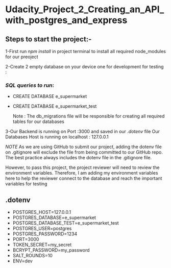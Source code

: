 # Udacity_Project_2_Creating_an_API_with_postgres_and_express

## Steps to start the project:-
1-First run *npm install* in project terminal to install all required node_modules for our preoject

2-Create 2 empty database on your device one for development for testing :
### *SQL queries to run*:
- CREATE DATABASE e_supermarket
- CREATE DATABASE e_supermarket_test

  Note : The db_migrations file will be responsible for creating all required tables for our databases  

3-Our Backend is running on Port :3000 and saved in our *.dotenv* file
  Our Databases Host is running on localhost : 127.0.0.1

*NOTE*
As we are using GitHub to submit our project, adding the dotenv file on .gitignore will exclude the file from being committed to our GitHub repo. The best practice always includes the dotenv file in the .gitignore file.

However, to pass this project, the project reviewer will need to review the environment variables. Therefore, I am adding my environment variables here to help the reviewer connect to the database and reach the important variables for testing

## .dotenv 
- POSTGRES_HOST=127.0.0.1
- POSTGRES_DATABASE=e_supermarket
- POSTGRES_DATABASE_TEST=e_supermarket_test
- POSTGRES_USER=postgres
- POSTGRES_PASSWORD=1234
- PORT=3000
- TOKEN_SECRET=my_secret
- BCRYPT_PASSWORD=my_password
- SALT_ROUNDS=10
- ENV=dev

  

